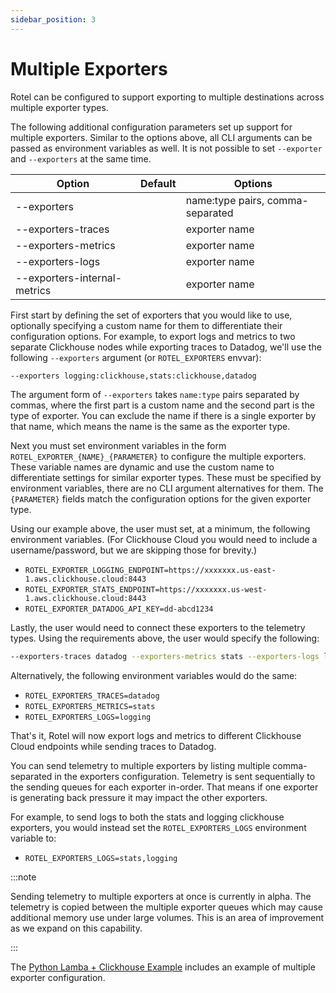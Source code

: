 ```yaml
---
sidebar_position: 3
---
```


# Multiple Exporters

Rotel can be configured to support exporting to multiple destinations across multiple exporter types.

The following additional configuration parameters set up support for multiple
exporters. Similar to the options above, all CLI arguments can be passed as
environment variables as well. It is not possible to set `--exporter` and
`--exporters` at the same time.

| Option                       | Default | Options                          |
| ---------------------------- | ------- | -------------------------------- |
| --exporters                  |         | name:type pairs, comma-separated |
| --exporters-traces           |         | exporter name                    |
| --exporters-metrics          |         | exporter name                    |
| --exporters-logs             |         | exporter name                    |
| --exporters-internal-metrics |         | exporter name                    |

First start by defining the set of exporters that you would like to use, optionally specifying a custom name for them
to differentiate their configuration options. For example, to export logs and metrics to two separate Clickhouse nodes
while exporting traces to Datadog, we'll use the following `--exporters` argument (or `ROTEL_EXPORTERS` envvar):

```bash
--exporters logging:clickhouse,stats:clickhouse,datadog
```

The argument form of `--exporters` takes `name:type` pairs separated by commas, where the first part is a custom name and
the second part is the type of exporter. You can exclude the name if there is a single exporter by that name, which means
the name is the same as the exporter type.

Next you must set environment variables in the form `ROTEL_EXPORTER_{NAME}_{PARAMETER}` to configure the multiple
exporters. These variable names are dynamic and use the custom name to differentiate settings for similar exporter types.
These must be specified by environment variables, there are no CLI argument alternatives for them.
The `{PARAMETER}` fields match the configuration options for the given exporter type.

Using our example above, the user must set, at a minimum, the following environment variables. (For Clickhouse Cloud you
would need to include a username/password, but we are skipping those for brevity.)

- `ROTEL_EXPORTER_LOGGING_ENDPOINT=https://xxxxxxx.us-east-1.aws.clickhouse.cloud:8443`
- `ROTEL_EXPORTER_STATS_ENDPOINT=https://xxxxxxx.us-west-1.aws.clickhouse.cloud:8443`
- `ROTEL_EXPORTER_DATADOG_API_KEY=dd-abcd1234`

Lastly, the user would need to connect these exporters to the telemetry types. Using the requirements above, the user
would specify the following:

```bash
--exporters-traces datadog --exporters-metrics stats --exporters-logs logging
```

Alternatively, the following environment variables would do the same:

- `ROTEL_EXPORTERS_TRACES=datadog`
- `ROTEL_EXPORTERS_METRICS=stats`
- `ROTEL_EXPORTERS_LOGS=logging`

That's it, Rotel will now export logs and metrics to different Clickhouse Cloud endpoints while sending traces to
Datadog.

You can send telemetry to multiple exporters by listing multiple comma-separated in the exporters configuration. Telemetry
is sent sequentially to the sending queues for each exporter in-order. That means if one exporter is generating back pressure
it may impact the other exporters.

For example, to send logs to both the stats and logging clickhouse exporters,
you would instead set the `ROTEL_EXPORTERS_LOGS` environment variable to:

- `ROTEL_EXPORTERS_LOGS=stats,logging`

:::note

Sending telemetry to multiple exporters at once is currently in alpha. The telemetry is copied between the
multiple exporter queues which may cause additional memory use under large volumes. This is an area of
improvement as we expand on this capability.

:::

The [Python Lamba + Clickhouse Example](/docs/examples/lambda-clickhouse.md) includes an example of multiple
exporter configuration.

